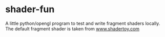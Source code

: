 # shader-fun
A little python/opengl program to test and write fragment shaders locally. The default fragment shader is taken from www.shadertoy.com
